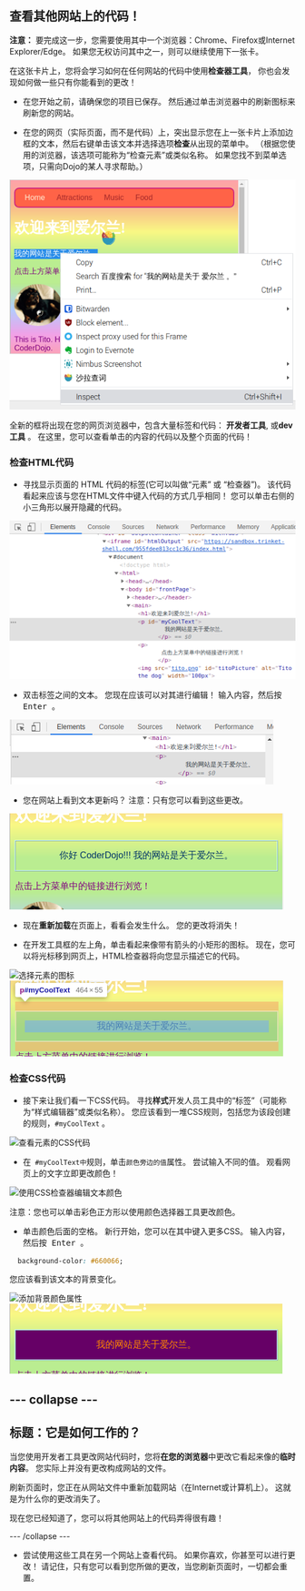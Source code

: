 ## 查看其他网站上的代码！

**注意：** 要完成这一步，您需要使用其中一个浏览器：Chrome、Firefox或Internet Explorer/Edge。 如果您无权访问其中之一，则可以继续使用下一张卡。

在这张卡片上，您将会学习如何在任何网站的代码中使用**检查器工具**， 你也会发现如何做一些只有你能看到的更改！

+ 在您开始之前，请确保您的项目已保存。 然后通过单击浏览器中的刷新图标来刷新您的网站。

+ 在您的网页（实际页面，而不是代码）上，突出显示您在上一张卡片上添加边框的文本，然后右键单击该文本并选择选项**检查**从出现的菜单中。 （根据您使用的浏览器，该选项可能称为“检查元素”或类似名称。 如果您找不到菜单选项，只需向Dojo的某人寻求帮助。）

![在突出显示的文本上选择“检查”选项](images/highlightTextAndInspect.png)

全新的框将出现在您的网页浏览器中，包含大量标签和代码： **开发者工具**, 或**dev 工具** 。 在这里，您可以查看单击的内容的代码以及整个页面的代码！

### 检查HTML代码

+ 寻找显示页面的 HTML 代码的标签(它可以叫做“元素” 或 “检查器”)。 该代码看起来应该与您在HTML文件中键入代码的方式几乎相同！ 您可以单击右侧的小三角形以展开隐藏的代码。

![检查器显示文本元素](images/inspectTextHtml.png)

+ 双击标签之间的文本。 您现在应该可以对其进行编辑！ 输入内容，然后按<kbd> Enter </kbd> 。

![使用检查器工具编辑文本](images/inspectEditHtmlText.png)

+ 您在网站上看到文本更新吗？ 注意：只有您可以看到这些更改。

![具有编辑文字的网站](images/inspectEditHtmlTextResult.png)

+ 现在**重新加载**在页面上，看看会发生什么。 您的更改将消失！

+ 在开发工具框的左上角，单击看起来像带有箭头的小矩形的图标。 现在，您可以将光标移到网页上，HTML检查器将向您显示描述它的代码。

![选择元素的图标](images/inspectorSelectIcon.png) ![单击一个元素](images/inspectorSelectElement.png)

### 检查CSS代码

+ 接下来让我们看一下CSS代码。 寻找**样式**开发人员工具中的“标签”（可能称为“样式编辑器”或类似名称）。 您应该看到一堆CSS规则，包括您为该段创建的规则，` #myCoolText ` 。

![查看元素的CSS代码](images/inspectCssBlock.png)

+ 在` #myCoolText中`规则，单击`颜色旁边的值`属性。 尝试输入不同的值。 观看网页上的文字立即更改颜色！ 

![使用CSS检查器编辑文本颜色](images/inspectEditCssColor.png)

注意：您也可以单击彩色正方形以使用颜色选择器工具更改颜色。

+ 单击颜色后面的空格。 新行开始，您可以在其中键入更多CSS。 输入内容，然后按<kbd> Enter </kbd> 。

```css
  background-color: #660066;
```

您应该看到该文本的背景变化。

![添加背景颜色属性](images/inspectorEditingBgCol.png) ![新的背景色](images/inspectorEditBgResult.png)

## \--- collapse \---

## 标题：它是如何工作的？

当您使用开发者工具更改网站代码时，您将**在您的浏览器**中更改它看起来像的**临时内容**。 您实际上并没有更改构成网站的文件。

刷新页面时，您正在从网站文件中重新加载网站（在Internet或计算机上）。 这就是为什么你的更改消失了。

现在您已经知道了，您可以将其他网站上的代码弄得很有趣！

\--- /collapse \---

+ 尝试使用这些工具在另一个网站上查看代码。 如果你喜欢，你甚至可以进行更改！ 请记住，只有您可以看到您所做的更改，当您刷新页面时，一切都会重置。